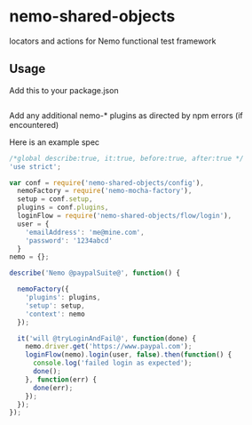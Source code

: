 # nemo-shared-objects

locators and actions for Nemo functional test framework

## Usage

Add this to your package.json

```javascript

```

Add any additional nemo-* plugins as directed by npm errors (if encountered)

Here is an example spec

```javascript
/*global describe:true, it:true, before:true, after:true */
'use strict';

var conf = require('nemo-shared-objects/config'),
  nemoFactory = require('nemo-mocha-factory'),
  setup = conf.setup,
  plugins = conf.plugins,
  loginFlow = require('nemo-shared-objects/flow/login'),
  user = {
    'emailAddress': 'me@mine.com',
    'password': '1234abcd'
  }
nemo = {};

describe('Nemo @paypalSuite@', function() {

  nemoFactory({
    'plugins': plugins,
    'setup': setup,
    'context': nemo
  });

  it('will @tryLoginAndFail@', function(done) {
    nemo.driver.get('https://www.paypal.com');
    loginFlow(nemo).login(user, false).then(function() {
      console.log('failed login as expected');
      done();
    }, function(err) {
      done(err);
    });
  });
});

```
